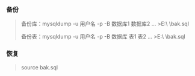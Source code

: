 ###  备份

> 备份库：mysqldump -u 用户名 -p -B 数据库1 数据库2 ...  >E:\\ \bak.sql
>
> 备份表：mysqldump -u 用户名 -p -B 数据库  表1 表2 ...  >E:\\ \bak.sql

###  恢复

> source bak.sql